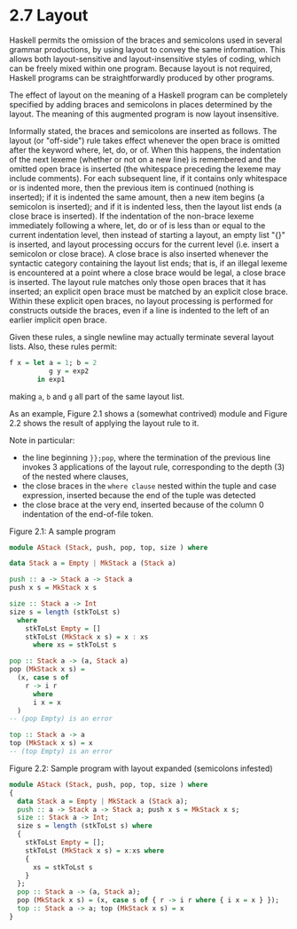 # 2.7 Layout

Haskell permits the omission of the braces and semicolons used in several grammar productions, by using layout to convey the same information. This allows both layout-sensitive and layout-insensitive styles of coding, which can be freely mixed within one program. Because layout is not required, Haskell programs can be straightforwardly produced by other programs.

The effect of layout on the meaning of a Haskell program can be completely specified by adding braces and semicolons in places determined by the layout. The meaning of this augmented program is now layout insensitive.

Informally stated, the braces and semicolons are inserted as follows. The layout (or "off-side") rule takes effect whenever the open brace is omitted after the keyword where, let, do, or of. When this happens, the indentation of the next lexeme (whether or not on a new line) is remembered and the omitted open brace is inserted (the whitespace preceding the lexeme may include comments). For each subsequent line, if it contains only whitespace or is indented more, then the previous item is continued (nothing is inserted); if it is indented the same amount, then a new item begins (a semicolon is inserted); and if it is indented less, then the layout list ends (a close brace is inserted). If the indentation of the non-brace lexeme immediately following a where, let, do or of is less than or equal to the current indentation level, then instead of starting a layout, an empty list "{}" is inserted, and layout processing occurs for the current level (i.e. insert a semicolon or close brace). A close brace is also inserted whenever the syntactic category containing the layout list ends; that is, if an illegal lexeme is encountered at a point where a close brace would be legal, a close brace is inserted. The layout rule matches only those open braces that it has inserted; an explicit open brace must be matched by an explicit close brace. Within these explicit open braces, no layout processing is performed for constructs outside the braces, even if a line is indented to the left of an earlier implicit open brace.



Given these rules, a single newline may actually terminate several layout lists. Also, these rules permit:

```hs
f x = let a = 1; b = 2
          g y = exp2
       in exp1
```

making `a`, `b` and `g` all part of the same layout list.

As an example, Figure 2.1 shows a (somewhat contrived) module and Figure 2.2 shows the result of applying the layout rule to it.

Note in particular:
- the line beginning `}};pop`, where the termination of the previous line invokes 3 applications of the layout rule, corresponding to the depth (3) of the nested where clauses,
- the close braces in the `where clause` nested within the tuple and case expression, inserted because the end of the tuple was detected
- the close brace at the very end, inserted because of the column 0 indentation of the end-of-file token.



Figure 2.1: A sample program

```hs
module AStack (Stack, push, pop, top, size ) where

data Stack a = Empty | MkStack a (Stack a)

push :: a -> Stack a -> Stack a
push x s = MkStack x s

size :: Stack a -> Int
size s = length (stkToLst s)
  where
    stkToLst Empty = []
    stkToLst (MkStack x s) = x : xs
      where xs = stkToLst s

pop :: Stack a -> (a, Stack a)
pop (MkStack x s) =
  (x, case s of
    r -> i r
      where
      i x = x
  )
-- (pop Empty) is an error

top :: Stack a -> a
top (MkStack x s) = x
-- (top Empty) is an error
```



Figure 2.2: Sample program with layout expanded (semicolons infested)

```hs
module AStack (Stack, push, pop, top, size ) where
{
  data Stack a = Empty | MkStack a (Stack a);
  push :: a -> Stack a -> Stack a; push x s = MkStack x s;
  size :: Stack a -> Int;
  size s = length (stkToLst s) where
  {
    stkToLst Empty = [];
    stkToLst (MkStack x s) = x:xs where
    {
      xs = stkToLst s
    }
  };
  pop :: Stack a -> (a, Stack a);
  pop (MkStack x s) = (x, case s of { r -> i r where { i x = x } });
  top :: Stack a -> a; top (MkStack x s) = x
}
```

